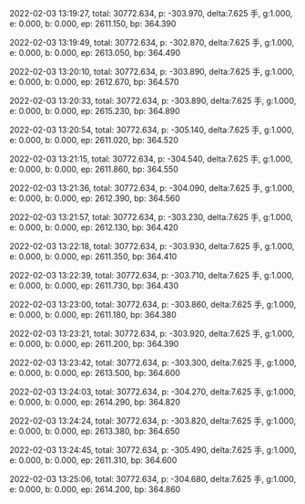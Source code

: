 2022-02-03 13:19:27, total: 30772.634, p: -303.970, delta:7.625 手, g:1.000, e: 0.000, b: 0.000, ep: 2611.150, bp: 364.390

2022-02-03 13:19:49, total: 30772.634, p: -302.870, delta:7.625 手, g:1.000, e: 0.000, b: 0.000, ep: 2613.050, bp: 364.490

2022-02-03 13:20:10, total: 30772.634, p: -303.890, delta:7.625 手, g:1.000, e: 0.000, b: 0.000, ep: 2612.670, bp: 364.570

2022-02-03 13:20:33, total: 30772.634, p: -303.890, delta:7.625 手, g:1.000, e: 0.000, b: 0.000, ep: 2615.230, bp: 364.890

2022-02-03 13:20:54, total: 30772.634, p: -305.140, delta:7.625 手, g:1.000, e: 0.000, b: 0.000, ep: 2611.020, bp: 364.520

2022-02-03 13:21:15, total: 30772.634, p: -304.540, delta:7.625 手, g:1.000, e: 0.000, b: 0.000, ep: 2611.860, bp: 364.550

2022-02-03 13:21:36, total: 30772.634, p: -304.090, delta:7.625 手, g:1.000, e: 0.000, b: 0.000, ep: 2612.390, bp: 364.560

2022-02-03 13:21:57, total: 30772.634, p: -303.230, delta:7.625 手, g:1.000, e: 0.000, b: 0.000, ep: 2612.130, bp: 364.420

2022-02-03 13:22:18, total: 30772.634, p: -303.930, delta:7.625 手, g:1.000, e: 0.000, b: 0.000, ep: 2611.350, bp: 364.410

2022-02-03 13:22:39, total: 30772.634, p: -303.710, delta:7.625 手, g:1.000, e: 0.000, b: 0.000, ep: 2611.730, bp: 364.430

2022-02-03 13:23:00, total: 30772.634, p: -303.860, delta:7.625 手, g:1.000, e: 0.000, b: 0.000, ep: 2611.180, bp: 364.380

2022-02-03 13:23:21, total: 30772.634, p: -303.920, delta:7.625 手, g:1.000, e: 0.000, b: 0.000, ep: 2611.200, bp: 364.390

2022-02-03 13:23:42, total: 30772.634, p: -303.300, delta:7.625 手, g:1.000, e: 0.000, b: 0.000, ep: 2613.500, bp: 364.600

2022-02-03 13:24:03, total: 30772.634, p: -304.270, delta:7.625 手, g:1.000, e: 0.000, b: 0.000, ep: 2614.290, bp: 364.820

2022-02-03 13:24:24, total: 30772.634, p: -303.820, delta:7.625 手, g:1.000, e: 0.000, b: 0.000, ep: 2613.380, bp: 364.650

2022-02-03 13:24:45, total: 30772.634, p: -305.490, delta:7.625 手, g:1.000, e: 0.000, b: 0.000, ep: 2611.310, bp: 364.600

2022-02-03 13:25:06, total: 30772.634, p: -304.680, delta:7.625 手, g:1.000, e: 0.000, b: 0.000, ep: 2614.200, bp: 364.860